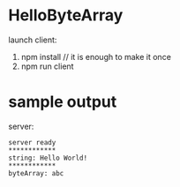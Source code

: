 # HelloByteArray

launch client:
1. npm install      // it is enough to make it once
2. npm run client

# sample output
server:
```
server ready
************
string: Hello World!
************
byteArray: abc
```
